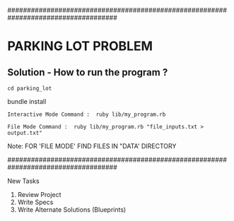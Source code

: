 ####################################################################################
# PARKING LOT PROBLEM

## Solution - How to run the program ?

	cd parking_lot

  bundle install

	Interactive Mode Command :  ruby lib/my_program.rb
  
	File Mode Command :  ruby lib/my_program.rb "file_inputs.txt > output.txt"

Note: FOR 'FILE MODE' FIND FILES IN "DATA' DIRECTORY










####################################################################################

New Tasks
1. Review Project
2. Write Specs
3. Write Alternate Solutions (Blueprints)

